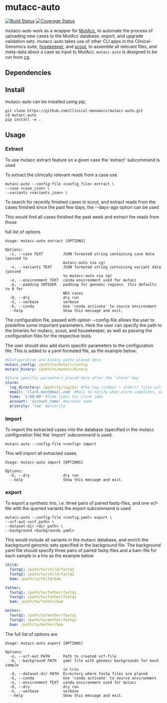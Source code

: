 # mutacc-auto
[![Build Status](https://travis-ci.org/Clinical-Genomics/mutacc-auto.png)](https://travis-ci.org/Clinical-Genomics/mutacc-auto)
[![Coverage Status](https://coveralls.io/repos/github/Clinical-Genomics/mutacc-auto/badge.svg?branch=master)](https://coveralls.io/github/Clinical-Genomics/mutacc-auto?branch=master)

mutacc-auto work as a wrapper for [MutAcc](https://github.com/Clinical-Genomics/mutacc), to automate
the process of uploading new cases to the MutAcc database, export, and upgrade validation sets. mutacc-auto
takes use of other CLI apps in the Clinical-Genomics suite, [hosekeeper](https://github.com/Clinical-Genomics/housekeeper),
and [scout](https://github.com/Clinical-Genomics/scout), to assemble all relevant files, and meta-data about a case as
input to MutAcc. ```mutacc-auto``` is designed to be run from [cg](https://github.com/Clinical-Genomics/cg).  

## Dependencies


## Install

mutacc-auto can be installed using pip,

```console
git clone https://github.com/Clinical-Genomics/mutacc-auto.git
cd mutacc-auto
pip install -e .
```
## Usage

### Extract

To use mutacc extract feature on a given case the 'extract' subcommand is used

To extract the clinically relevant reads from a case use

```console
mutacc-auto --config-file <config_file> extract \
--case <case_json> \
--variants <variants_json> \
```

To search for recently finished cases in scout, and extract reads from the cases
finished since the past few days, the --days-ago option can be used

This would find all cases finished the past week and extract the reads from those

full list of options

```console
Usage: mutacc-auto extract [OPTIONS]

Options:
  -c, --case TEXT         JSON formated string containing case data (passed to
                          mutacc-auto via cg)
  -v, --variants TEXT     JSON formated string containing variant data (passed
                          to mutacc-auto via cg)
  -e, --environment TEXT  conda environment used for mutacc
  -p, --padding INTEGER   padding for genomic regions. this defaults to 0 for
                          WES cases
  -D, --dry               dry run
  -V, --verbose           verbose
  -k, --conda             Use 'conda activate' to source environment
  --help                  Show this message and exit.

```

The configuration file, passed with option --config-file allows the user to predefine
some important parameters. Here the user can specify the path to the binaries for
mutacc, scout, and housekeeper, as well as passing the configuration files for the
respective tools.

The user should also add slurm specific parameters to the configuration file. This is
added to a yaml formated file, as the example below:

```yaml
#Configuration and binary paths placed here
mutacc_config: /path/to/mutacc/config
mutacc_binary: /path/to/mutacc/binary

#Slurm specific parameters placed here after the 'slurm' key
slurm:
  log_directory: /path/to/log/dir #The log (stdout + stderr) files will be created here
  email: 'clark.kent@mail.com' #Mail to notify when slurm completes, or fails
  time: '1:00:00' #Time limit for slurm jobs
  account: 'account_name' #account name
  priority: 'low' #priority
```

### Import

To import the extracted cases into the database (specified in the mutacc configuration file) the 'import' subcommand is used.

```console
mutacc-auto --config-file <config> import
```

This will import all extracted cases.

```console
Usage: mutacc-auto import [OPTIONS]

Options:
  -D, --dry               dry run
  --help                  Show this message and exit.
```

### export

To export a synthetic trio, i.e. three pairs of paired fastq-files, and one
vcf-file with the queried variants the export subcommand is used

```console
mutacc-auto --config-file <config.yaml> export \
--vcf-out <vcf_path> \
--dataset-dir <dir_path> \
--background <backgrounds.yaml>
```

This would include all variants in the mutacc database, and enrich the background
genomic sets specified in the background file. The background yaml file should
specify three pairs of paired fastq-files and a bam-file for each sample in a trio
as the example below

```yaml
child:
  fastq1: /path/to/child/fastq1
  fastq2: /path/to/child/fastq2
  bam: /path/to/child/bam

father:
  fastq1: /path/to/father/fastq1
  fastq2: /path/to/father/fastq2
  bam: /path/to/father/bam

mother:
  fastq1: /path/to/mother/fastq1
  fastq2: /path/to/mother/fastq2
  bam: /path/to/mother/bam
```

The full list of options are

```console
Usage: mutacc-auto export [OPTIONS]

Options:
  -o, --vcf-out PATH      Path to created vcf-file
  -b, --background PATH   yaml file with genomic backgrounds for each sample
                          in trio
  -d, --dataset-dir PATH  Directory where fastq files are placed
  -k, --conda             Use 'conda activate' to source environment
  -e, --environment TEXT  conda environment used for mutacc
  -D, --dry               dry run
  -V, --verbose           verbose
  --help                  Show this message and exit.

```
